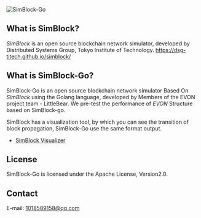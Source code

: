 
![SimBlock-Go](https://gitee.com/weefweq/simblock-go/raw/master/docs/images/logo.jpg) 

## What is SimBlock?

_SimBlock_ is an open source blockchain network simulator, developed by Distributed Systems Group, Tokyo Institute of Technology.
https://dsg-titech.github.io/simblock/

## What is SimBlock-Go?
SimBlock-Go is an open source blockchain network simulator Based On _SimBlock_ using the Golang language, developed by 
Members of the EVON project team - LittleBear. We pre-test the performance of _EVON_ Structure based on SimBlock-go.


SimBlock has a visualization tool, by which you can see the transition of block propagation, SimBlock-Go use the same 
format output.
- [SimBlock Visualizer](https://github.com/dsg-titech/simblock-visualizer)

## License

SimBlock-Go is licensed under the Apache License, Version2.0.

## Contact

E-mail: 1018589158@qq.com